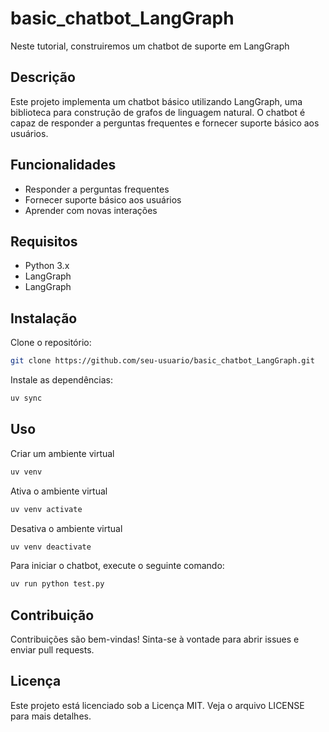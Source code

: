 # basic_chatbot_LangGraph

Neste tutorial, construiremos um chatbot de suporte em LangGraph

## Descrição

Este projeto implementa um chatbot básico utilizando LangGraph, uma biblioteca para construção de grafos de linguagem natural. O chatbot é capaz de responder a perguntas frequentes e fornecer suporte básico aos usuários.

## Funcionalidades

- Responder a perguntas frequentes
- Fornecer suporte básico aos usuários
- Aprender com novas interações

## Requisitos

- Python 3.x
- LangGraph
- LangGraph

## Instalação

Clone o repositório:

```bash
git clone https://github.com/seu-usuario/basic_chatbot_LangGraph.git
```

Instale as dependências:

```bash
uv sync
```

## Uso

Criar um ambiente virtual

```bash
uv venv
```

Ativa o ambiente virtual

```bash
uv venv activate
```

Desativa o ambiente virtual

```bash
uv venv deactivate
```

Para iniciar o chatbot, execute o seguinte comando:

```bash
uv run python test.py
```

## Contribuição

Contribuições são bem-vindas! Sinta-se à vontade para abrir issues e enviar pull requests.

## Licença

Este projeto está licenciado sob a Licença MIT. Veja o arquivo LICENSE para mais detalhes.

